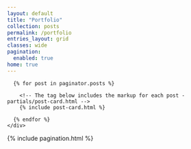 ```yaml
---
layout: default
title: "Portfolio"
collection: posts
permalink: /portfolio
entries_layout: grid
classes: wide
pagination:
  enabled: true
home: true
---
```

<!-- <ul>
  {% for post in site.posts %}
    <li>
      <a href="{{ post.url }}">{{ post.title }}</a>
      - {{ post.headline }}
    </li>
  {% endfor %}
</ul> -->

<div class="posts">
  <div class="grid-xlarge">
    <div class="posts__container" itemscope itemtype="http://schema.org/Blog" data-columns>

      {% for post in paginator.posts %}

        <!-- The tag below includes the markup for each post - partials/post-card.html -->
        {% include post-card.html %}

      {% endfor %}
    </div>
  </div>

  {% include pagination.html %}
</div>


<!-- Pagination links -->
<!-- <nav class="pagination">
  {% if paginator.previous_page %}
    {% if paginator.previous_page == 1 %}
      <a href="/" class="previous">&laquo;</a>
    {% else %}
      <a href="/page" class="previous">&laquo;</a>
    {% endif %}
  {% endif %}
  {% if paginator.next_page %}
    <a href="/page" class="next ">&raquo;</a>
  {% endif %}
</nav> -->